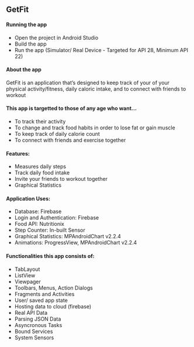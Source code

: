 ## GetFit

#### Running the app
- Open the project in Android Studio
- Build the app
- Run the app (Simulator/ Real Device - Targeted for API 28, Minimum API 22)

#### About the app
GetFit is an application that’s designed to keep track of your of your physical activity/fitness, daily caloric intake, and to connect with friends to workout

#### This app is targetted to those of any age who want...
- To track their activity
- To change and track food habits in order to lose fat or gain muscle
- To keep track of daily calorie count
- To connect with friends and exercise together 

#### Features:
- Measures daily steps
- Track daily food intake
- Invite your friends to workout together
- Graphical Statistics

#### Application Uses:
- Database: Firebase
- Login and Authentication: Firebase
- Food API: Nutritionix
- Step Counter: In-built Sensor
- Graphical Statistics: MPAndroidChart v2.2.4
- Animations: ProgressView, MPAndroidChart v2.2.4

#### Functionalities this app consists of:
- TabLayout
- ListView
- Viewpager
- Toolbars, Menus, Action Dialogs
- Fragments and Activities
- User/ saved app state
- Hosting data to cloud (firebase)
- Real API Data
- Parsing JSON Data
- Asyncronous Tasks
- Bound Services
- System Sensors
